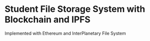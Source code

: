 # Student File Storage System with Blockchain and IPFS
Implemented with Ethereum and InterPlanetary File System
